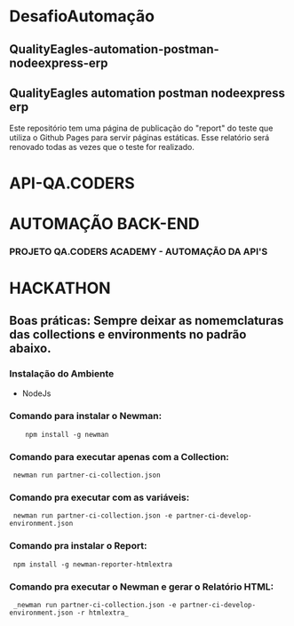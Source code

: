 # DesafioAutomação

## QualityEagles-automation-postman-nodeexpress-erp

## QualityEagles automation postman nodeexpress erp

Este repositório tem uma página de publicação do "report" do teste que utiliza o Github Pages para servir páginas estáticas. Esse relatório será renovado todas as vezes que o teste for realizado.

# API-QA.CODERS
# AUTOMAÇÃO BACK-END
### PROJETO QA.CODERS ACADEMY - AUTOMAÇÃO DA API'S

# HACKATHON
## Boas práticas: Sempre deixar as nomemclaturas das collections e environments no padrão abaixo.
### Instalação do Ambiente
* NodeJs 
### Comando para instalar o Newman:
        npm install -g newman

### Comando para executar apenas com a Collection:
     newman run partner-ci-collection.json
 
### Comando pra executar com as variáveis:
     newman run partner-ci-collection.json -e partner-ci-develop-environment.json
 
### Comando pra instalar o Report:
     npm install -g newman-reporter-htmlextra
 
### Comando pra executar o Newman e gerar o Relatório HTML:
     _newman run partner-ci-collection.json -e partner-ci-develop-environment.json -r htmlextra_
